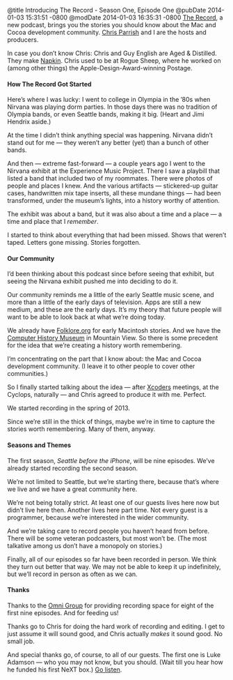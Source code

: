 @title Introducing The Record - Season One, Episode One
@pubDate 2014-01-03 15:31:51 -0800
@modDate 2014-01-03 16:35:31 -0800
<a href="http://therecord.co/">The Record</a>, a new podcast, brings you the stories you should know about the Mac and Cocoa development community. <a href="https://twitter.com/twenty3">Chris Parrish</a> and I are the hosts and producers.

In case you don’t know Chris: Chris and Guy English are Aged & Distilled. They make <a href="http://aged-and-distilled.com/napkin/">Napkin</a>. Chris used to be at Rogue Sheep, where he worked on (among other things) the Apple-Design-Award-winning Postage.

#### How The Record Got Started

Here’s where I was lucky: I went to college in Olympia in the ’80s when Nirvana was playing dorm parties. In those days there was no tradition of Olympia bands, or even Seattle bands, making it big. (Heart and Jimi Hendrix aside.)

At the time I didn’t think anything special was happening. Nirvana didn’t stand out for me —  they weren’t any better (yet) than a bunch of other bands.

And then — extreme fast-forward — a couple years ago I went to the Nirvana exhibit at the Experience Music Project. There I saw a playbill that listed a band that included two of my roommates. There were photos of people and places I knew. And the various artifacts — stickered-up guitar cases, handwritten mix tape inserts, all these mundane things — had been transformed, under the museum’s lights, into a history worthy of attention.

The exhibit was about a band, but it was also about a time and a place — a time and place that I *remember*.

I started to think about everything that had been missed. Shows that weren’t taped. Letters gone missing. Stories forgotten.

#### Our Community

I’d been thinking about this podcast since before seeing that exhibit, but seeing the Nirvana exhibit pushed me into deciding to do it.

Our community reminds me a little of the early Seattle music scene, and more than a little of the early days of television. Apps are still a new medium, and these are the early days. It’s my theory that future people will want to be able to look back at what we’re doing today.

We already have <a href="http://folklore.org/">Folklore.org</a> for early Macintosh stories. And we have the <a href="http://www.computerhistory.org/">Computer History Museum</a> in Mountain View. So there is some precedent for the idea that we’re creating a history worth remembering.

I’m concentrating on the part that I know about: the Mac and Cocoa development community. (I leave it to other people to cover other communities.)

So I finally started talking about the idea — after <a href="http://seattlexcoders.org/">Xcoders</a> meetings, at the Cyclops, naturally — and Chris agreed to produce it with me. Perfect.

We started recording in the spring of 2013.

Since we’re still in the thick of things, maybe we’re in time to capture the stories worth remembering. Many of them, anyway.

#### Seasons and Themes

The first season, *Seattle before the iPhone*, will be nine episodes. We’ve already started recording the second season.

We’re not limited to Seattle, but we’re starting there, because that’s where we live and we have a great community here.

We’re not being totally strict. At least one of our guests lives here now but didn’t live here then. Another lives here part time. Not every guest is a programmer, because we’re interested in the wider community.

And we’re taking care to record people you haven’t heard from before. There will be some veteran podcasters, but most won’t be. (The most talkative among us don’t have a monopoly on stories.)

Finally, all of our episodes so far have been recorded in person. We think they turn out better that way. We may not be able to keep it up indefinitely, but we’ll record in person as often as we can.

#### Thanks

Thanks to the <a href="http://www.omnigroup.com/">Omni Group</a> for providing recording space for eight of the first nine episodes. And for feeding us!

Thanks go to Chris for doing the hard work of recording and editing. I get to just assume it will sound good, and Chris actually *makes* it sound good. No small job.

And special thanks go, of course, to all of our guests. The first one is Luke Adamson — who you may not know, but you should. (Wait till you hear how he funded his first NeXT box.) <a href="http://therecord.co/">Go listen</a>.

